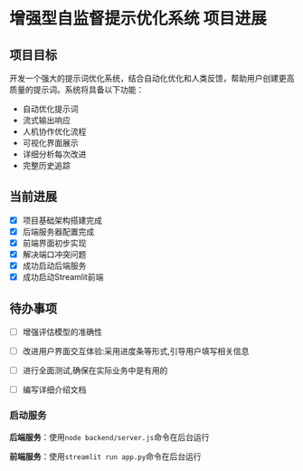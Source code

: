 # 增强型自监督提示优化系统  项目进展

## 项目目标

开发一个强大的提示词优化系统，结合自动化优化和人类反馈，帮助用户创建更高质量的提示词。系统将具备以下功能：

- 自动优化提示词
- 流式输出响应
- 人机协作优化流程
- 可视化界面展示
- 详细分析每次改进
- 完整历史追踪

## 当前进展

- [x] 项目基础架构搭建完成
- [x] 后端服务器配置完成
- [x] 前端界面初步实现
- [x] 解决端口冲突问题
- [x] 成功启动后端服务
- [x] 成功启动Streamlit前端

## 待办事项

- [ ] 增强评估模型的准确性
- [ ] 改进用户界面交互体验:采用进度条等形式,引导用户填写相关信息
- [ ] 进行全面测试,确保在实际业务中是有用的
- [ ] 编写详细介绍文档


### 启动服务

**后端服务**：使用`node backend/server.js`命令在后台运行

**前端服务**：使用`streamlit run app.py`命令在后台运行
